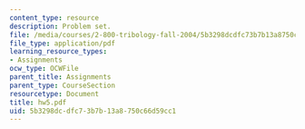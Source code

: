 ```yaml
---
content_type: resource
description: Problem set.
file: /media/courses/2-800-tribology-fall-2004/5b3298dcdfc73b7b13a8750c66d59cc1_hw5.pdf
file_type: application/pdf
learning_resource_types:
- Assignments
ocw_type: OCWFile
parent_title: Assignments
parent_type: CourseSection
resourcetype: Document
title: hw5.pdf
uid: 5b3298dc-dfc7-3b7b-13a8-750c66d59cc1
---
```


